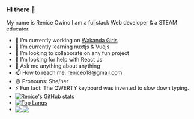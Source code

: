 ### Hi there 👋
My name is Renice Owino I am a fullstack Web developer & a STEAM educator.
- 🔭 I’m currently working on [Wakanda Girls]( https://github.com/Renice-Owino/wakanda-girls)
- 🌱 I’m currently learning nuxtjs & Vuejs
- 👯 I’m looking to collaborate on any fun project
- 🤔 I’m looking for help with React Js
- 💬 Ask me anything about anything
- 📫 How to reach me: reniceo18@gmail.com
- 😄 Pronouns: She/her
- ⚡ Fun fact: The QWERTY keyboard was invented to slow down typing.
- ![Renice's GitHub stats](https://github-readme-stats.vercel.app/api?username=Renice-Owino&show_icons=true&theme=dark)
- [![Top Langs](https://github-readme-stats.vercel.app/api/top-langs/?username=Renice-Owino&langs_count=8)](https://github.com/Renice-Owino/github-readme-stats)
- <a href="https://github.com/Renice-Owino/github-readme-stats">
  <img align="center" src="https://github-readme-stats.vercel.app/api/pin/?username=Renice-Owino&repo=github-readme-stats" />
  </a>
  <a href="https://github.com/Renice-Owino/wakanda-girls">
  <img align="center" src="https://github-readme-stats.vercel.app/api/pin/?username=Renice-Owino&repo=wakanda-girls" />
  </a>

